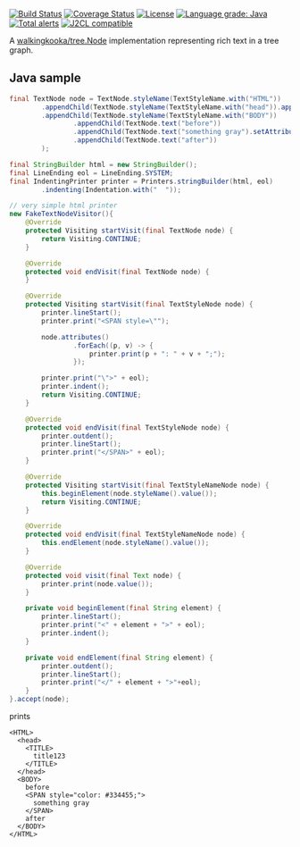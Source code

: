 [![Build Status](https://github.com/mP1/alkingkooka-tree-text/actions/workflows/build.yaml/badge.svg)](https://github.com/mP1/alkingkooka-tree-text/actions/workflows/build.yaml/badge.svg)
[![Coverage Status](https://coveralls.io/repos/github/mP1/walkingkooka-tree-text/badge.svg?branch=master)](https://coveralls.io/github/mP1/walkingkooka-tree-text?branch=master)
[![License](https://img.shields.io/badge/License-Apache%202.0-blue.svg)](https://opensource.org/licenses/Apache-2.0)
[![Language grade: Java](https://img.shields.io/lgtm/grade/java/g/mP1/walkingkooka-tree-text.svg?logo=lgtm&logoWidth=18)](https://lgtm.com/projects/g/mP1/walkingkooka-tree-text/context:java)
[![Total alerts](https://img.shields.io/lgtm/alerts/g/mP1/walkingkooka-tree-text.svg?logo=lgtm&logoWidth=18)](https://lgtm.com/projects/g/mP1/walkingkooka-tree-text/alerts/)
[![J2CL compatible](https://img.shields.io/badge/J2CL-compatible-brightgreen.svg)](https://github.com/mP1/j2cl-central)



A [walkingkooka/tree.Node](https://github.com/mP1/walkingkooka/blob/master/Node.md) implementation representing rich text in a tree graph.

## Java sample

```java
final TextNode node = TextNode.styleName(TextStyleName.with("HTML"))
        .appendChild(TextNode.styleName(TextStyleName.with("head")).appendChild(TextNode.styleName(TextStyleName.with("TITLE")).appendChild(TextNode.text("title123"))))
        .appendChild(TextNode.styleName(TextStyleName.with("BODY"))
                .appendChild(TextNode.text("before"))
                .appendChild(TextNode.text("something gray").setAttributes(Maps.of(TextStylePropertyName.COLOR, Color.parse("#345"))).parentOrFail())
                .appendChild(TextNode.text("after"))
        );

final StringBuilder html = new StringBuilder();
final LineEnding eol = LineEnding.SYSTEM;
final IndentingPrinter printer = Printers.stringBuilder(html, eol)
        .indenting(Indentation.with("  "));

// very simple html printer
new FakeTextNodeVisitor(){
    @Override
    protected Visiting startVisit(final TextNode node) {
        return Visiting.CONTINUE;
    }

    @Override
    protected void endVisit(final TextNode node) {
    }

    @Override
    protected Visiting startVisit(final TextStyleNode node) {
        printer.lineStart();
        printer.print("<SPAN style=\"");

        node.attributes()
                .forEach((p, v) -> {
                    printer.print(p + ": " + v + ";");
                });

        printer.print("\">" + eol);
        printer.indent();
        return Visiting.CONTINUE;
    }

    @Override
    protected void endVisit(final TextStyleNode node) {
        printer.outdent();
        printer.lineStart();
        printer.print("</SPAN>" + eol);
    }

    @Override
    protected Visiting startVisit(final TextStyleNameNode node) {
        this.beginElement(node.styleName().value());
        return Visiting.CONTINUE;
    }

    @Override
    protected void endVisit(final TextStyleNameNode node) {
        this.endElement(node.styleName().value());
    }

    @Override
    protected void visit(final Text node) {
        printer.print(node.value());
    }

    private void beginElement(final String element) {
        printer.lineStart();
        printer.print("<" + element + ">" + eol);
        printer.indent();
    }

    private void endElement(final String element) {
        printer.outdent();
        printer.lineStart();
        printer.print("</" + element + ">"+eol);
    }
}.accept(node);
```

prints

```text
<HTML>
  <head>
    <TITLE>
      title123
    </TITLE>
  </head>
  <BODY>
    before
    <SPAN style="color: #334455;">
      something gray
    </SPAN>
    after
  </BODY>
</HTML>
```